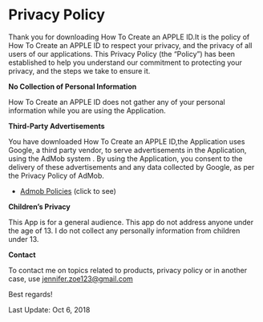 <h1>Privacy Policy </h1>

Thank you for downloading How To Create an APPLE ID.It is the policy of How To Create an APPLE ID to respect your privacy, 
and the privacy of all users of our applications. 
This Privacy Policy (the “Policy”) has been established to help you understand our commitment to protecting 
your privacy, and the steps we take to ensure it.



<b>No Collection of Personal Information</b>

How To Create an APPLE ID does not gather any of your personal information 
while you are using the Application.

<b>Third-Party Advertisements</b>

You have downloaded How To Create an APPLE ID,the Application uses Google, a third party vendor, to serve advertisements 
in the Application, using the AdMob system . By using the Application, 
you consent to the delivery of these advertisements and any data collected by Google, as per the 
Privacy Policy of AdMob.
* <a href="https://support.google.com/admob/answer/6128543?hl=en">Admob Policies</a> (click to see)

<b>Children’s Privacy</b>

This App is for a general audience. This app do not address anyone under the age of 13. I do not collect any personally information from children under 13.

<b>Contact</b>

To contact me on topics related to products, privacy policy or in another case, use 
jennifer.zoe123@gmail.com

Best regards!

Last Update: Oct 6, 2018
